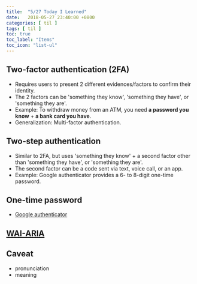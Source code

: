 ```yaml
---
title:  "5/27 Today I Learned"
date:   2018-05-27 23:40:00 +0800
categories: [ til ]
tags: [ til ]
toc: true
toc_label: "Items"
toc_icon: "list-ul"
---
```


## Two-factor authentication (2FA)
  * Requires users to present 2 different evidences/factors to confirm their identity.
  * The 2 factors can be 'something they know', 'something they have', or 'something they are'.
  * Example: To withdraw money from an ATM, you need **a password you know** + **a bank card you have**.
  * Generalization: Multi-factor authentication.

## Two-step authentication
  * Similar to 2FA, but uses 'something they know' + a second factor other than 'something they have', or 'something they are'.
  * The second factor can be a code sent via text, voice call, or an app.
  * Example: Google authenticator provides a 6- to 8-digit one-time password.

## One-time password
  * [Google authenticator](https://github.com/google/google-authenticator/wiki/Key-Uri-Format)

## [WAI-ARIA](https://www.w3.org/WAI/standards-guidelines/aria/)

## Caveat
  * pronunciation
  * meaning
